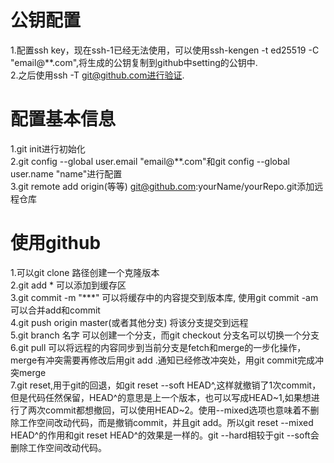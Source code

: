 # 公钥配置  
1.配置ssh key，现在ssh-1已经无法使用，可以使用ssh-kengen -t ed25519 -C "email@**.com",将生成的公钥复制到github中setting的公钥中.  
2.之后使用ssh -T git@github.com进行验证.  
# 配置基本信息  
1.git init进行初始化  
2.git config --global user.email "email@**.com"和git config --global user.name "name"进行配置  
3.git remote add origin(等等) git@github.com:yourName/yourRepo.git添加远程仓库  
# 使用github  
1.可以git clone 路径创建一个克隆版本  
2.git add * 可以添加到缓存区  
3.git commit -m "\*\*\*" 可以将缓存中的内容提交到版本库, 使用git commit -am 可以合并add和commit  
4.git push origin master(或者其他分支) 将该分支提交到远程  
5.git branch 名字 可以创建一个分支，而git checkout 分支名可以切换一个分支  
6.git pull 可以将远程的内容同步到当前分支是fetch和merge的一步化操作，merge有冲突需要再修改后用git add .通知已经修改冲突处，用git commit完成冲突merge  
7.git reset,用于git的回退，如git reset --soft HEAD^,这样就撤销了1次commit，但是代码任然保留，HEAD^的意思是上一个版本，也可以写成HEAD\~1,如果想进行了两次commit都想撤回，可以使用HEAD\~2。使用--mixed选项也意味着不删除工作空间改动代码，而是撤销commit，并且git add。所以git reset --mixed HEAD^的作用和git reset HEAD^的效果是一样的。git --hard相较于git --soft会删除工作空间改动代码。
  
